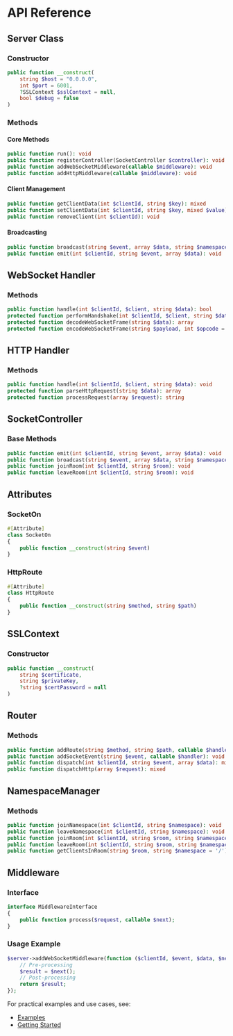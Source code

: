 # API Reference

## Server Class

### Constructor

```php
public function __construct(
    string $host = "0.0.0.0",
    int $port = 6001,
    ?SSLContext $sslContext = null,
    bool $debug = false
)
```

### Methods

#### Core Methods

```php
public function run(): void
public function registerController(SocketController $controller): void
public function addWebSocketMiddleware(callable $middleware): void
public function addHttpMiddleware(callable $middleware): void
```

#### Client Management

```php
public function getClientData(int $clientId, string $key): mixed
public function setClientData(int $clientId, string $key, mixed $value): void
public function removeClient(int $clientId): void
```

#### Broadcasting

```php
public function broadcast(string $event, array $data, string $namespace = '/', ?string $room = null): void
public function emit(int $clientId, string $event, array $data): void
```

## WebSocket Handler

### Methods

```php
public function handle(int $clientId, $client, string $data): bool
protected function performHandshake(int $clientId, $client, string $data): bool
protected function decodeWebSocketFrame(string $data): array
protected function encodeWebSocketFrame(string $payload, int $opcode = 1): string
```

## HTTP Handler

### Methods

```php
public function handle(int $clientId, $client, string $data): void
protected function parseHttpRequest(string $data): array
protected function processRequest(array $request): string
```

## SocketController

### Base Methods

```php
public function emit(int $clientId, string $event, array $data): void
public function broadcast(string $event, array $data, string $namespace = '/', ?string $room = null): void
public function joinRoom(int $clientId, string $room): void
public function leaveRoom(int $clientId, string $room): void
```

## Attributes

### SocketOn

```php
#[Attribute]
class SocketOn
{
    public function __construct(string $event)
}
```

### HttpRoute

```php
#[Attribute]
class HttpRoute
{
    public function __construct(string $method, string $path)
}
```

## SSLContext

### Constructor

```php
public function __construct(
    string $certificate,
    string $privateKey,
    ?string $certPassword = null
)
```

## Router

### Methods

```php
public function addRoute(string $method, string $path, callable $handler): void
public function addSocketEvent(string $event, callable $handler): void
public function dispatch(int $clientId, string $event, array $data): mixed
public function dispatchHttp(array $request): mixed
```

## NamespaceManager

### Methods

```php
public function joinNamespace(int $clientId, string $namespace): void
public function leaveNamespace(int $clientId, string $namespace): void
public function joinRoom(int $clientId, string $room, string $namespace = '/'): void
public function leaveRoom(int $clientId, string $room, string $namespace = '/'): void
public function getClientsInRoom(string $room, string $namespace = '/'): array
```

## Middleware

### Interface

```php
interface MiddlewareInterface
{
    public function process($request, callable $next);
}
```

### Usage Example

```php
$server->addWebSocketMiddleware(function ($clientId, $event, $data, $next) {
    // Pre-processing
    $result = $next();
    // Post-processing
    return $result;
});
```

For practical examples and use cases, see:
- [Examples](./examples.md)
- [Getting Started](./getting-started.md)
